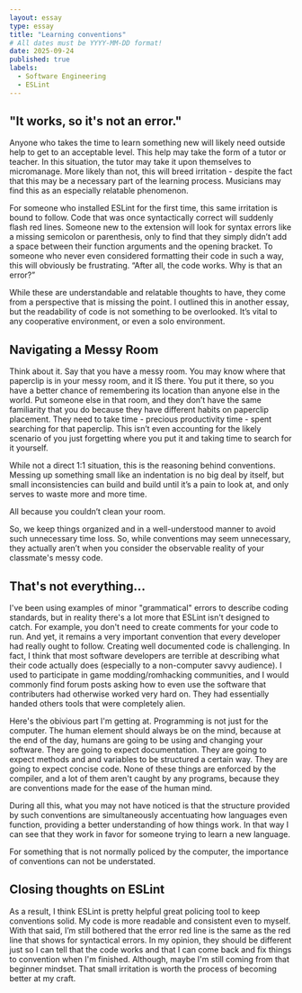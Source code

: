 ```yaml
---
layout: essay
type: essay
title: "Learning conventions"
# All dates must be YYYY-MM-DD format!
date: 2025-09-24
published: true
labels:
  - Software Engineering
  - ESLint
---
```


## "It works, so it's not an error."

Anyone who takes the time to learn something new will likely need outside help to get to an acceptable level. This help may take the form of a tutor or teacher. In this situation, the tutor may take it upon themselves to micromanage. More likely than not, this will breed irritation - despite the fact that this may be a necessary part of the learning process. Musicians may find this as an especially relatable phenomenon.

For someone who installed ESLint for the first time, this same irritation is bound to follow. Code that was once syntactically correct will suddenly flash red lines. Someone new to the extension will look for syntax errors like a missing semicolon or parenthesis, only to find that they simply didn’t add a space between their function arguments and the opening bracket. To someone who never even considered formatting their code in such a way, this will obviously be frustrating. “After all, the code works. Why is that an error?”

While these are understandable and relatable thoughts to have, they come from a perspective that is missing the point. I outlined this in another essay, but the readability of code is not something to be overlooked. It’s vital to any cooperative environment, or even a solo environment.

## Navigating a Messy Room

Think about it. Say that you have a messy room. You may know where that paperclip is in your messy room, and it IS there. You put it there, so you have a better chance of remembering its location than anyone else in the world. Put someone else in that room, and they don’t have the same familiarity that you do because they have different habits on paperclip placement. They need to take time - precious productivity time - spent searching for that paperclip. This isn’t even accounting for the likely scenario of you just forgetting where you put it and taking time to search for it yourself. 

While not a direct 1:1 situation, this is the reasoning behind conventions. Messing up something small like an indentation is no big deal by itself, but small inconsistencies can build and build until it’s a pain to look at, and only serves to waste more and more time. 

All because you couldn’t clean your room. 

So, we keep things organized and in a well-understood manner to avoid such unnecessary time loss. So, while conventions may seem unnecessary, they actually aren’t when you consider the observable reality of your classmate's messy code.

## That's not everything...

I've been using examples of minor "grammatical" errors to describe coding standards, but in reality there's a lot more that ESLint isn't designed to catch. For example, you don't need to create comments for your code to run. And yet, it remains a very important convention that every developer had really ought to follow. Creating well documented code is challenging. In fact, I think that most software developers are terrible at describing what their code actually does (especially to a non-computer savvy audience). I used to participate in game modding/romhacking communities, and I would commonly find forum posts asking how to even use the software that contributers had otherwise worked very hard on. They had essentially handed others tools that were completely alien.

Here's the obivious part I'm getting at. Programming is not just for the  computer. The human element should always be on the mind, because at the end of the day, humans are going to be using and changing your software. They are going to expect documentation. They are going to expect methods and and variables to be structured a certain way. They are going to expect concise code. None of these things are enforced by the compiler, and a lot of them aren't caught by any programs, because they are conventions made for the ease of the human mind. 

During all this, what you may not have noticed is that the structure provided by such conventions are simultaneously accentuating how languages even function, providing a better understanding of how things work. In that way I can see that they work in favor for someone trying to learn a new language. 

For something that is not normally policed by the computer, the importance of conventions can not be understated.

## Closing thoughts on ESLint

As a result, I think ESLint is pretty helpful great policing tool to keep conventions solid. My code is more readable and consistent even to myself. With that said, I’m still bothered that the error red line is the same as the red line that shows for syntactical errors. In my opinion, they should be different just so I can tell that the code works and that I can come back and fix things to convention when I'm finished. Although, maybe I'm still coming from that beginner mindset. That small irritation is worth the process of becoming better at my craft.



